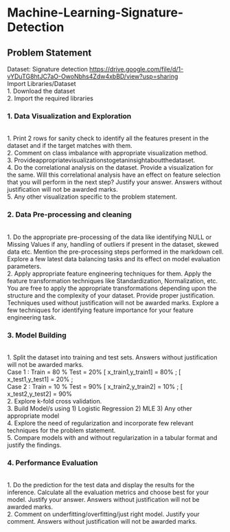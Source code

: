 # Machine-Learning-Signature-Detection

## Problem Statement
Dataset: Signature detection
https://drive.google.com/file/d/1-vYDuTG8htJC7aO-OwoNbhs4Zdw4xbBD/view?usp=sharing
<br> Import Libraries/Dataset
<br> 1. Download the dataset
<br> 2. Import the required libraries
### 1. Data Visualization and Exploration 
  <br> 1. Print 2 rows for sanity check to identify all the features present in the dataset and if the target matches with them.
  <br> 2. Comment on class imbalance with appropriate visualization method.
  <br> 3. Provideappropriatevisualizationstogetaninsightaboutthedataset.
  <br> 4. Do the correlational analysis on the dataset. Provide a visualization for the
  same. Will this correlational analysis have an effect on feature selection that you will perform in the next step? Justify your answer. Answers without justification will not be awarded marks.
  <br> 5. Any other visualization specific to the problem statement.
### 2. Data Pre-processing and cleaning 
  <br> 1. Do the appropriate pre-processing of the data like identifying NULL or Missing Values if any, handling of outliers if present in the dataset, skewed data etc. Mention the pre-processing steps performed in the markdown cell. Explore a few latest data balancing tasks and its effect on model evaluation parameters.
  <br> 2. Apply appropriate feature engineering techniques for them. Apply the feature transformation techniques like Standardization, Normalization, etc. You are free to apply the appropriate transformations depending upon the structure and the
  complexity of your dataset. Provide proper justification. Techniques used without justification will not be awarded marks. Explore a few techniques for identifying feature importance for your feature engineering task.
### 3. Model Building 
  <br> 1. Split the dataset into training and test sets. Answers without justification will not be awarded marks. 
  <br> Case 1 : Train = 80 % Test = 20% [ x_train1,y_train1] = 80% ; [ x_test1,y_test1] = 20% ;
  <br> Case 2 : Train = 10 % Test = 90% [ x_train2,y_train2] = 10% ;
  [ x_test2,y_test2] = 90%
  <br> 2. Explore k-fold cross validation. 
  <br> 3. Build Model/s using 1) Logistic Regression 2) MLE 3) Any other appropriate
  model 
  <br> 4. Explore the need of regularization and incorporate few relevant techniques for
  the problem statement. 
  <br> 5. Compare models with and without regularization in a tabular format and justify the findings.
### 4. Performance Evaluation 
  <br> 1. Do the prediction for the test data and display the results for the inference. Calculate all the evaluation metrics and choose best for your model. Justify your answer. Answers without justification will not be awarded marks. 
  <br> 2. Comment on underfitting/overfitting/just right model. Justify your comment. Answers without justification will not be awarded marks. 

